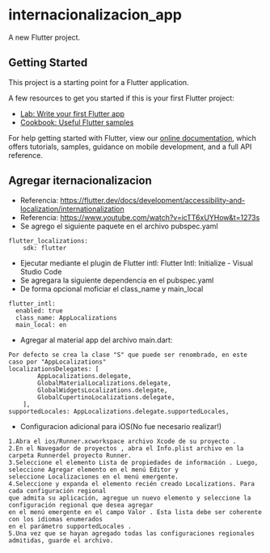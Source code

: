 # internacionalizacion_app

A new Flutter project.

## Getting Started

This project is a starting point for a Flutter application.

A few resources to get you started if this is your first Flutter project:

- [Lab: Write your first Flutter app](https://flutter.dev/docs/get-started/codelab)
- [Cookbook: Useful Flutter samples](https://flutter.dev/docs/cookbook)

For help getting started with Flutter, view our
[online documentation](https://flutter.dev/docs), which offers tutorials,
samples, guidance on mobile development, and a full API reference.

## Agregar iternacionalizacion
* Referencia: https://flutter.dev/docs/development/accessibility-and-localization/internationalization
* Referencia: https://www.youtube.com/watch?v=icTT6xUYHow&t=1273s
* Se agrego el siguiente paquete en el archivo pubspec.yaml
```
flutter_localizations:
    sdk: flutter
```
* Ejecutar mediante el plugin de Flutter intl:  Flutter Intl: Initialize - Visual Studio Code
* Se agregara la siguiente dependencia en el pubspec.yaml
* De forma opcional moficiar el class_name y main_local
```
flutter_intl:
  enabled: true
  class_name: AppLocalizations
  main_local: en
```
* Agregar al material app del archivo main.dart:
```
Por defecto se crea la clase "S" que puede ser renombrado, en este caso por "AppLocalizations"
localizationsDelegates: [
        AppLocalizations.delegate,
        GlobalMaterialLocalizations.delegate,
        GlobalWidgetsLocalizations.delegate,
        GlobalCupertinoLocalizations.delegate,
    ],
supportedLocales: AppLocalizations.delegate.supportedLocales,
```
* Configuracion adicional para iOS(No fue necesario realizar!)
```
1.Abra el ios/Runner.xcworkspace archivo Xcode de su proyecto .
2.En el Navegador de proyectos , abra el Info.plist archivo en la carpeta Runnerdel proyecto Runner.
3.Seleccione el elemento Lista de propiedades de información . Luego, seleccione Agregar elemento en el menú Editor y 
seleccione Localizaciones en el menú emergente.
4.Seleccione y expanda el elemento recién creado Localizations. Para cada configuración regional 
que admita su aplicación, agregue un nuevo elemento y seleccione la configuración regional que desea agregar
en el menú emergente en el campo Valor . Esta lista debe ser coherente con los idiomas enumerados 
en el parámetro supportedLocales .
5.Una vez que se hayan agregado todas las configuraciones regionales admitidas, guarde el archivo.
```
